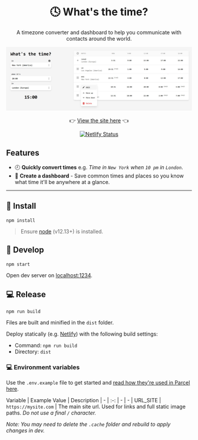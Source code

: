<div align="center">

# 🕓 What's the time?

A timezone converter and dashboard to help you communicate with contacts around the world.

![Screenshot](https://raw.githubusercontent.com/kangabru/whats-the-time/assets/assets/screenshot.jpg)

👉 [View the site here](https://whats-the-time.netlify.app/) 👈

[![Netlify Status](https://api.netlify.com/api/v1/badges/1a0c4ed5-aeea-4379-ad20-ea374aa1f071/deploy-status)](https://app.netlify.com/sites/whats-the-time/deploys)

</div>

## Features

- 🕗 **Quickly convert times** e.g. *Time in `New York` when `10 pm` in `London`*.
- 👀 **Create a dashboard** - Save common times and places so you know what time it'll be anywhere at a glance.

---

## 👟 Install

```
npm install
```
> Ensure [node](https://nodejs.org) (v12.13+) is installed.

## 🍕 Develop

```
npm start
```
Open dev server on [localhost:1234](http://localhost:1234/).

## 💻 Release

```
npm run build
```
Files are built and minified in the `dist` folder.

Deploy statically (e.g. [Netlify](https://www.netlify.com/)) with the following build settings:
- Command: `npm run build`
- Directory: `dist`

### 💻 Environment variables

Use the `.env.example` file to get started and [read how they're used in Parcel here](https://parceljs.org/env.html).

Variable | Example Value | Description
| - | :-: | - | - |
URL_SITE | `https://mysite.com` | The main site url. Used for links and full static image paths. *Do not use a final `/` character.*

*Note: You may need to delete the `.cache` folder and rebuild to apply changes in dev.*

